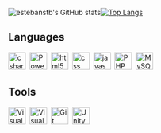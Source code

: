 ![estebanstb's GitHub stats](https://github-readme-stats.vercel.app/api?username=estebanstb&show_icons=true&theme=radical)[![Top Langs](https://github-readme-stats.vercel.app/api/top-langs/?username=estebanstb&layout=compact&theme=vision-friendly-dark)](https://github.com/anuraghazra/github-readme-stats)

## Languages
<p>
<img src="https://cdn.jsdelivr.net/gh/devicons/devicon/icons/csharp/csharp-original.svg" alt="csharp" width="35" height="35" title="C#"/>&nbsp;
<img src="https://cdn.jsdelivr.net/gh/devicons/devicon@latest/icons/powershell/powershell-original.svg" width="35" height="35" title="PowerShell"/>&nbsp;
<img src="https://cdn.jsdelivr.net/gh/devicons/devicon/icons/html5/html5-original.svg" alt="html5" width="35" height="35" title="HTML5"/>&nbsp;
<img src="https://cdn.jsdelivr.net/gh/devicons/devicon/icons/css3/css3-original.svg" alt="css" width="35" height="35" title="CSS3"/>&nbsp;
<img src="https://cdn.jsdelivr.net/gh/devicons/devicon/icons/javascript/javascript-original.svg" alt="javascript" width="35" height="35" title="JavaScript"/>&nbsp;
<img src="https://cdn.jsdelivr.net/gh/devicons/devicon@latest/icons/php/php-original.svg" width="35" height="35" title="PHP"/>&nbsp;
<img src="https://cdn.jsdelivr.net/gh/devicons/devicon@latest/icons/mysql/mysql-original.svg" width="35" height="35" title="MySQL"/>&nbsp;
</p>

## Tools
<p>
<img src="https://cdn.jsdelivr.net/gh/devicons/devicon/icons/vscode/vscode-original.svg" width="35" height="35" title="Visual Studio Code"/>&nbsp;
<img src="https://cdn.jsdelivr.net/gh/devicons/devicon@latest/icons/visualstudio/visualstudio-original.svg" width="35" height="35" title="Visual Studio"/>&nbsp;
<img src="https://cdn.jsdelivr.net/gh/devicons/devicon@latest/icons/git/git-original.svg" width="35" height="35" title="Git"/>&nbsp;
<img src="https://cdn.jsdelivr.net/gh/devicons/devicon@latest/icons/unity/unity-original.svg" width="35" height="35" title="Unity"/>&nbsp;
</p>
